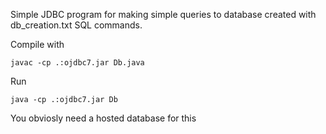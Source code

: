 Simple JDBC program for making simple queries to database created with db_creation.txt SQL commands.

Compile with

```
javac -cp .:ojdbc7.jar Db.java
````
Run
```
java -cp .:ojdbc7.jar Db
````
You obviosly need a hosted database for this

